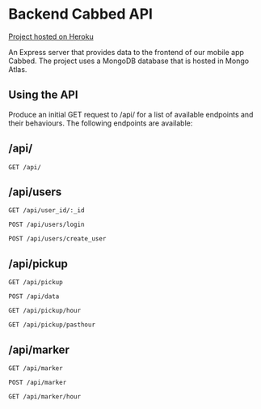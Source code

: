 # Backend Cabbed API

[Project hosted on Heroku](https://be-cabbed.herokuapp.com/api/)

An Express server that provides data to the frontend of our mobile app Cabbed. The project uses a MongoDB database that is hosted in Mongo Atlas.

## Using the API

Produce an initial GET request to /api/ for a list of available endpoints and their behaviours.
The following endpoints are available:

## /api/

```http
GET /api/
```

## /api/users

```http
GET /api/user_id/:_id
```

```http
POST /api/users/login
```

```http
POST /api/users/create_user
```

## /api/pickup

```http
GET /api/pickup
```

```http
POST /api/data
```

```http
GET /api/pickup/hour
```

```http
GET /api/pickup/pasthour
```

## /api/marker

```http
GET /api/marker
```

```http
POST /api/marker
```

```http
GET /api/marker/hour
```

